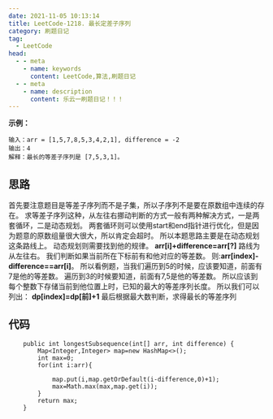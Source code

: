 ```yaml
---
date: 2021-11-05 10:13:14
title: LeetCode-1218. 最长定差子序列
category: 刷题日记
tag:
  - LeetCode
head:
  - - meta
    - name: keywords
      content: LeetCode,算法,刷题日记
  - - meta
    - name: description
      content: 乐云一刷题日记！！！
---
```

**示例：**
```
输入：arr = [1,5,7,8,5,3,4,2,1], difference = -2
输出：4
解释：最长的等差子序列是 [7,5,3,1]。
```
## 思路
首先要注意题目是等差子序列而不是子集，所以子序列不是要在原数组中连续的存在。
求等差子序列这种，从左往右挪动判断的方式一般有两种解决方式，一是两套循环，二是动态规划。
两套循环则可以使用start和end指针进行优化，但是因为题意的原数组量很大很大，所以肯定会超时。
所以本题思路主要是在动态规划这条路线上。
动态规划则需要找到他的规律。
**arr[i]+difference=arr[?]**
路线为从左往右。
我们判断如果当前所在下标前有和他对应的等差数。
则:**arr[index]-difference==arr[i]**。
所以看例题，当我们遍历到5的时候，应该要知道，前面有7是他的等差数。
遍历到3的时候要知道，前面有7,5是他的等差数。
所以应该到每个整数下存储当前到他位置上时，已知的最大的等差序列长度。
所以我们可以列出：
**dp[index]=dp[前]+1**
最后根据最大数判断，求得最长的等差序列

## 代码
```
    public int longestSubsequence(int[] arr, int difference) {
        Map<Integer,Integer> map=new HashMap<>();
        int max=0;
        for(int i:arr){

            map.put(i,map.getOrDefault(i-difference,0)+1);
            max=Math.max(max,map.get(i));
        }
        return max;
    }
```
